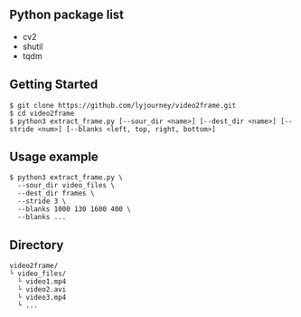 Python package list
-------------------
* cv2
* shutil
* tqdm

Getting Started
---------------
```
$ git clone https://github.com/lyjourney/video2frame.git
$ cd video2frame
$ python3 extract_frame.py [--sour_dir <name>] [--dest_dir <name>] [--stride <num>] [--blanks <left, top, right, bottom>]
```
Usage example
-------------
```
$ python3 extract_frame.py \
  --sour_dir video_files \
  --dest_dir frames \
  --stride 3 \
  --blanks 1000 130 1600 400 \
  --blanks ...
```

Directory
---------
```
video2frame/
└ video_files/
  └ video1.mp4
  └ video2.avi
  └ video3.mp4
  └ ...
